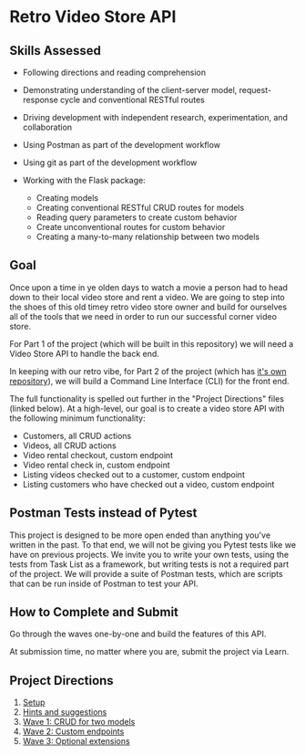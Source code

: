 # Retro Video Store API 

## Skills Assessed

- Following directions and reading comprehension
- Demonstrating understanding of the client-server model, request-response cycle and conventional RESTful routes
- Driving development with independent research, experimentation, and collaboration
- Using Postman as part of the development workflow
- Using git as part of the development workflow

- Working with the Flask package:
    - Creating models
    - Creating conventional RESTful CRUD routes for models
    - Reading query parameters to create custom behavior
    - Create unconventional routes for custom behavior
    - Creating a many-to-many relationship between two models

## Goal

Once upon a time in ye olden days to watch a movie a person had to head down to their local video store and rent a video.  We are going to step into the shoes of this old timey retro video store owner and build for ourselves all of the tools that we need in order to run our successful corner video store.  

For Part 1 of the project (which will be built in this repository) we will need a Video Store API to handle the back end. 

In keeping with our retro vibe, for Part 2 of the project (which has [it's own repository](https://github.com/AdaGold/video-store-cli)), we will build a Command Line Interface (CLI) for the front end.

The full functionality is spelled out further in the "Project Directions" files (linked below). At a high-level, our goal is to create a video store API with the following minimum functionality:
- Customers, all CRUD actions
- Videos, all CRUD actions
- Video rental checkout, custom endpoint
- Video rental check in, custom endpoint
- Listing videos checked out to a customer, custom endpoint
- Listing customers who have checked out a video, custom endpoint

## Postman Tests instead of Pytest

This project is designed to be more open ended than anything you've written in the past.  To that end, we will not be giving you Pytest tests like we have on previous projects.  We invite you to write your own tests, using the tests from Task List as a framework, but writing tests is not a required part of the project.  We will provide a suite of Postman tests, which are scripts that can be run inside of Postman to test your API. 

## How to Complete and Submit

Go through the waves one-by-one and build the features of this API.

At submission time, no matter where you are, submit the project via Learn.

## Project Directions

1. [Setup](ada-project-docs/setup.md)
1. [Hints and suggestions](ada-project-docs/hints.md)
1. [Wave 1: CRUD for two models](ada-project-docs/wave_01.md)
1. [Wave 2: Custom endpoints](ada-project-docs/wave_02.md)
1. [Wave 3: Optional extensions](ada-project-docs/wave_03.md)
